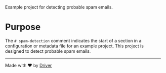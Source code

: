 <!--------------------------------------------------------------------------------->
<!-- IMPORTANT: This file is auto-generated by Driver (https://driver.ai). -------->
<!-- Manual edits may be overwritten on future commits. --------------------------->
<!--------------------------------------------------------------------------------->

Example project for detecting probable spam emails.

# Purpose
The `# spam-detection` comment indicates the start of a section in a configuration or metadata file for an example project. This project is designed to detect probable spam emails.

---
Made with ❤️ by [Driver](https://www.driver.ai/)